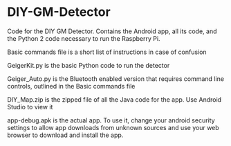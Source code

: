 # DIY-GM-Detector
Code for the DIY GM Detector. Contains the Android app, all its code, and the Python 2 code necessary to run the Raspberry Pi. 

Basic commands file is a short list of instructions in case of confusion

GeigerKit.py is the basic Python code to run the detector

Geiger_Auto.py is the Bluetooth enabled version that requires command line controls, outlined in the Basic commands file

DIY_Map.zip is the zipped file of all the Java code for the app. Use Android Studio to view it

app-debug.apk is the actual app. To use it, change your android security settings to allow app downloads from unknown sources and use your web browser to download and install the app. 
